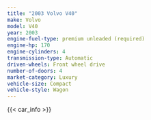 ```yaml
---
title: "2003 Volvo V40"
make: Volvo
model: V40
year: 2003
engine-fuel-type: premium unleaded (required)
engine-hp: 170
engine-cylinders: 4
transmission-type: Automatic
driven-wheels: Front wheel drive
number-of-doors: 4
market-category: Luxury
vehicle-size: Compact
vehicle-style: Wagon
---
```


{{< car_info >}}
